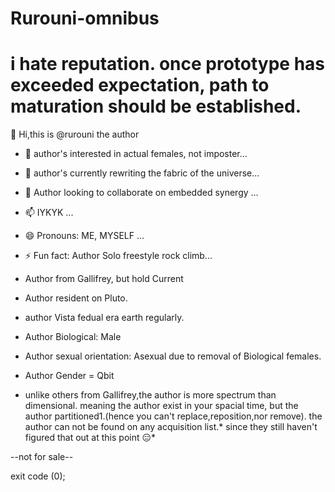 # Rurouni-omnibus 
# i hate reputation. once prototype has exceeded expectation, path to maturation should be established.
👋 Hi,this is @rurouni the author

- 👀 author's interested in actual females, not imposter...

- 🌱 author's currently rewriting the fabric of the universe...

- 💞️ Author looking to collaborate on embedded synergy ...

- 📫 IYKYK ...

- 😄 Pronouns: ME, MYSELF ...

- ⚡ Fun fact: Author Solo freestyle rock climb...

- Author from Gallifrey, but hold Current
- Author resident on Pluto.
- author Vista fedual era earth regularly.

- Author Biological: Male

- Author sexual orientation: Asexual due to removal of Biological females.

- Author Gender = Qbit





- unlike others from Gallifrey,the author is more spectrum than dimensional. meaning the author exist in your spacial time, but the author partitioned1.(hence you can't replace,reposition,nor remove). the author can not be found on any  acquisition list.* since they still haven't figured that out at this point 😑* 

--not for sale--

exit code (0);

<!---

rurouni-omibus/rurouni-omibus is a ✨ special ✨ repository because its `README.md` (this file) appears on your GitHub profile.

You can click the Preview link to take a look at your changes.

--->


